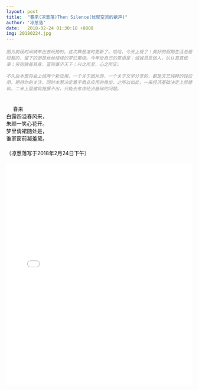 ```yaml
---
layout: post
title:  "春来(凉葱落)Then Silence(忧郁空灵的歌声)"
author: '凉葱落'
date:   2018-02-24 01:30:18 +0800
img: 20180224.jpg
---
```

<h5 style="color:#999; font-size:12px;font-weight:300">图为前段时间骑车出去玩拍的。这次算是准时更新了。哈哈，今天上班了！美好的假期生活总是短暂的，留下的却是丝丝缕缕的梦忆萦绕。今年给自己的寄语是：诚诚恳恳做人，认认真真做事；穷则独善其身，富则兼济天下；兴之所至，心之所安。<br><br>不久后本葱将会上线两个新应用，一个关于图片的，一个关于文学分享的，都是文艺纯粹的轻应用，期待你的关注。同时本葱决定着手商业应用的推出，之所以如此，一来经济基础决定上层建筑，二来上层建筑施展不出，只能去考虑经济基础的问题。</h5>
<br>
　	春来<br>
    白露四溢春风来，<br>
    朱颜一笑心花开。<br>
    梦里倩裙随处是，<br>
	谁家窗前凝羞黛。<br>
　　<br>
 （凉葱落写于2018年2月24日下午）<br>
　　


<iframe frameborder="0" src="//music.163.com/outchain/player?type=1&id=164332&auto=0&height=430" allowfullscreen style="width:100%;height:600px"></iframe>



